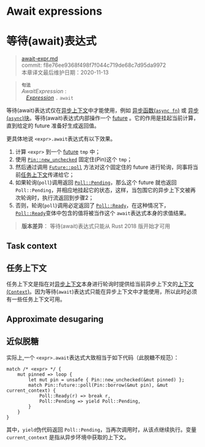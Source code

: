 # Await expressions
# 等待(await)表达式

>[await-expr.md](https://github.com/rust-lang/reference/blob/master/src/expressions/await-expr.md)\
>commit: f8e76ee9368f498f7f044c719de68c7d95da9972 \
>本章译文最后维护日期：2020-11-13

> **<sup>句法</sup>**\
> _AwaitExpression_ :\
> &nbsp;&nbsp; [_Expression_] `.` `await`

等待(await)表达式仅在[异步上下文][async context]中才能使用，例如 [异步函数(`async fn`)][`async fn`] 或 [异步(`async`)块][`async` block]。等待(await)表达式内部操作一个 [future] 。它的作用是挂起当前计算，直到给定的 future 准备好生成返回值。

更具体地说 `<expr>.await`表达式有以下效果。

1. 计算 `<expr>` 到一个 [future] `tmp` 中；
2. 使用 [`Pin::new_unchecked`] 固定住(Pin)这个 `tmp`；
3. 然后通过调用 [`Future::poll`] 方法对这个固定住的 future 进行轮询，同事将当前[任务上下文](#task-context)传递给它；
4. 如果轮询(`poll`)调用返回 [`Poll::Pending`]，那么这个 future 就也返回 `Poll::Pending`，并相应地挂起它的状态，这样，当包围它的异步上下文被再次轮询时，执行流返回到步骤2；
5. 否则，轮询(`poll`)调用必定返回了 [`Poll::Ready`]，在这种情况下，[`Poll::Ready`]变体中包含的值将被当作这个 `await`表达式本身的求值结果。

[`async fn`]: ../items/functions.md#async-functions
[`async` block]: block-expr.md#async-blocks
[future]: https://doc.rust-lang.org/std/future/trait.Future.html
[_Expression_]: ../expressions.md
[`Future::poll`]: https://doc.rust-lang.org/std/future/trait.Future.html#tymethod.poll
[`Context`]: https://doc.rust-lang.org/std/task/struct.Context.html
[`Pin::new_unchecked`]: https://doc.rust-lang.org/std/pin/struct.Pin.html#method.new_unchecked
[`Poll::Pending`]: https://doc.rust-lang.org/std/task/enum.Poll.html#variant.Pending
[`Poll::Ready`]: https://doc.rust-lang.org/std/task/enum.Poll.html#variant.Ready

> **版本差异**： 等待(await)表达式只能从 Rust 2018 版开始才可用

## Task context
## 任务上下文

任务上下文是指在对[异步上下文][async context]本身进行轮询时提供给当前异步上下文的[上下文(`Context`)][`Context`]。因为等待(`await`)表达式只能在异步上下文中才能使用，所以此时必须有一些任务上下文可用。

[`Context`]: https://doc.rust-lang.org/std/task/struct.Context.html
[async context]: ../expressions/block-expr.md#async-context

## Approximate desugaring
## 近似脱糖

实际上,一个 `<expr>.await`表达式大致相当于如下代码（此脱糖不规范）：

<!-- ignore: example expansion -->
```rust,ignore
match /* <expr> */ {
    mut pinned => loop {
        let mut pin = unsafe { Pin::new_unchecked(&mut pinned) };
        match Pin::future::poll(Pin::borrow(&mut pin), &mut current_context) {
            Poll::Ready(r) => break r,
            Poll::Pending => yield Poll::Pending,
        }
    }
}
```

其中，`yield`伪代码返回 `Poll::Pending`，当再次调用时，从该点继续执行。变量 `current_context` 是指从异步环境中获取的上下文。

<!-- 2020-11-12-->
<!-- checked -->
